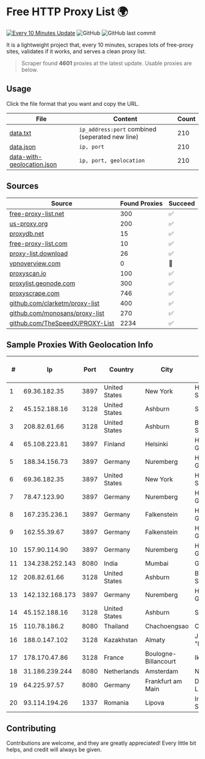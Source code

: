 
# Free HTTP Proxy List 🌍

[![Every 10 Minutes Update](https://github.com/mertguvencli/http-proxy-list/actions/workflows/main.yml/badge.svg?branch=main)](https://github.com/mertguvencli/http-proxy-list/actions/workflows/main.yml)
![GitHub](https://img.shields.io/github/license/mertguvencli/http-proxy-list)
![GitHub last commit](https://img.shields.io/github/last-commit/mertguvencli/http-proxy-list)

It is a lightweight project that, every 10 minutes, scrapes lots of free-proxy sites, validates if it works, and serves a clean proxy list.


> Scraper found **4601** proxies at the latest update. Usable proxies are below.

## Usage

Click the file format that you want and copy the URL.


|File|Content|Count|
|----|-------|-----|
|[data.txt](https://raw.githubusercontent.com/mertguvencli/http-proxy-list/main/proxy-list/data.txt)|`ip_address:port` combined (seperated new line)|210|
|[data.json](https://raw.githubusercontent.com/mertguvencli/http-proxy-list/main/proxy-list/data.json)|`ip, port`|210|
|[data-with-geolocation.json](https://raw.githubusercontent.com/mertguvencli/http-proxy-list/main/proxy-list/data-with-geolocation.json)|`ip, port, geolocation`|210|

## Sources

|Source|Found Proxies|Succeed|
|------|-------------|-------|
|[free-proxy-list.net](https://free-proxy-list.net)|300|✅|
|[us-proxy.org](https://www.us-proxy.org)|200|✅|
|[proxydb.net](http://proxydb.net)|15|✅|
|[free-proxy-list.com](https://free-proxy-list.com/?page=&port=&type%5B%5D=http&type%5B%5D=https&up_time=0&search=Search)|10|✅|
|[proxy-list.download](https://www.proxy-list.download/HTTP)|26|✅|
|[vpnoverview.com](https://vpnoverview.com/privacy/anonymous-browsing/free-proxy-servers)|0|🚫|
|[proxyscan.io](https://www.proxyscan.io)|100|✅|
|[proxylist.geonode.com](https://proxylist.geonode.com/api/proxy-list?limit=300&page=1&sort_by=lastChecked&sort_type=desc&protocols=http,https)|300|✅|
|[proxyscrape.com](https://api.proxyscrape.com/v2/?request=displayproxies&protocol=http&timeout=10000&country=all&ssl=all&anonymity=all)|746|✅|
|[github.com/clarketm/proxy-list](https://raw.githubusercontent.com/clarketm/proxy-list/master/proxy-list-raw.txt)|400|✅|
|[github.com/monosans/proxy-list](https://raw.githubusercontent.com/monosans/proxy-list/main/proxies/http.txt)|270|✅|
|[github.com/TheSpeedX/PROXY-List](https://raw.githubusercontent.com/TheSpeedX/PROXY-List/master/http.txt)|2234|✅|


## Sample Proxies With Geolocation Info

|#|Ip|Port|Country|City|Internet Service Provider|
|-|--|----|-------|----|-------------------------|
|1|69.36.182.35|3897|United States|New York|Hosting Services, Inc.|
|2|45.152.188.16|3128|United States|Ashburn|Sprint|
|3|208.82.61.66|3128|United States|Ashburn|Bernardi Sounds|
|4|65.108.223.81|3897|Finland|Helsinki|Hetzner Online GmbH|
|5|188.34.156.73|3897|Germany|Nuremberg|Hetzner Online GmbH|
|6|69.36.182.35|3897|United States|New York|Hosting Services, Inc.|
|7|78.47.123.90|3897|Germany|Nuremberg|Hetzner Online GmbH|
|8|167.235.236.1|3897|Germany|Falkenstein|Hetzner Online GmbH|
|9|162.55.39.67|3897|Germany|Falkenstein|Hetzner Online GmbH|
|10|157.90.114.90|3897|Germany|Nuremberg|Hetzner Online GmbH|
|11|134.238.252.143|8080|India|Mumbai|Google LLC|
|12|208.82.61.66|3128|United States|Ashburn|Bernardi Sounds|
|13|142.132.168.173|3897|Germany|Nuremberg|Hetzner Online GmbH|
|14|45.152.188.16|3128|United States|Ashburn|Sprint|
|15|110.78.186.2|8080|Thailand|Chachoengsao|CAT-BB|
|16|188.0.147.102|3128|Kazakhstan|Almaty|JSC "KazTransCom"|
|17|178.170.47.86|3128|France|Boulogne-Billancourt|Ikoula Net SAS|
|18|31.186.239.244|8080|Netherlands|Amsterdam|NetSkope Inc|
|19|64.225.97.57|8080|Germany|Frankfurt am Main|DigitalOcean, LLC|
|20|93.114.194.26|1337|Romania|Lipova|Interkvm Host SRL|



## Contributing

Contributions are welcome, and they are greatly appreciated! Every
little bit helps, and credit will always be given.

